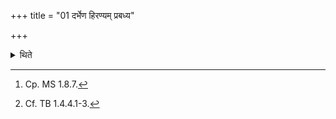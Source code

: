 +++
title = "01 दर्भेण हिरण्यम् प्रबध्य"

+++

<details><summary>थिते</summary>

1. Having tied gold by means of a Darbha-blade one should carry it to the east. A much knowing,[^1] Brāhmaṇa from a (good family of a) sage should lift up the fire (and) follow one. (The Adhvaryu) should follow one (carrying) with (him) the Agnihotra-(milk). Having placed the fire on gold in the place (of the fire), after the Agnihotra-(milk) is deposited (near the fire), having sat without breathing as long as one can hold the breath, having then breathed, then having offered the Agnihotra (in the usual manner), having stood near (the fire while praising it) with bhūr bhuvaḥ svaḥ, one should offer rice-pap to Varuṇa.[^2]  


[^1]: Cp. MS 1.8.7.  


[^2]: Cf. TB 1.4.4.1-3.
</details>
